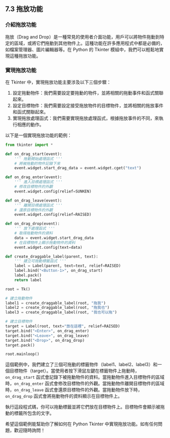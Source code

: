 ## 7.3 拖放功能

### 介紹拖放功能

拖放（Drag and Drop）是一種常見的使用者介面功能，用戶可以將物件拖動到特定的區域，或將它們拖動到其他物件上。這種功能在許多應用程式中都是必備的，如檔案管理器、圖片編輯器等。在 Python 的 Tkinter 模組中，我們可以輕鬆地實現這種拖放功能。

### 實現拖放功能

在 Tkinter 中，實現拖放功能主要涉及以下三個步驟：

1. 設定拖動物件：我們需要設定要拖動的物件，並將相關的拖動事件和函式關聯起來。
2. 設定目標物件：我們需要設定接受拖放物件的目標物件，並將相關的拖放事件和函式關聯起來。
3. 實現拖放處理函式：我們需要實現拖放處理函式，根據拖放事件的不同，來執行相應的動作。

以下是一個實現拖放功能的範例：

```python
from tkinter import *

def on_drag_start(event):
    ''' 拖動開始處理函式 '''
    # 將被拖動的物件記錄下來
    event.widget.start_drag_data = event.widget.cget("text")

def on_drag_enter(event):
    ''' 進入目標處理函式 '''
    # 修改目標物件的外觀
    event.widget.config(relief=SUNKEN)

def on_drag_leave(event):
    ''' 離開目標處理函式 '''
    # 還原目標物件的外觀
    event.widget.config(relief=RAISED)

def on_drag_drop(event):
    ''' 放下處理函式 '''
    # 取得拖動物件的資料
    data = event.widget.start_drag_data
    # 在目標物件上顯示拖動物件的資料
    event.widget.config(text=data)

def create_draggable_label(parent, text):
    ''' 建立可拖動標籤函式 '''
    label = Label(parent, text=text, relief=RAISED)
    label.bind("<Button-1>", on_drag_start)
    label.pack()
    return label

root = Tk()

# 建立拖動物件
label1 = create_draggable_label(root, "拖我")
label2 = create_draggable_label(root, "拖我也")
label3 = create_draggable_label(root, "我也可以拖")

# 建立目標物件
target = Label(root, text="放在這裡", relief=RAISED)
target.bind("<Enter>", on_drag_enter)
target.bind("<Leave>", on_drag_leave)
target.bind("<Drop>", on_drag_drop)
target.pack()

root.mainloop()
```

這個範例中，我們建立了三個可拖動的標籤物件（label1、label2、label3）和一個目標物件（target）。當使用者按下滑鼠左鍵在標籤物件上拖動時，`on_drag_start` 函式會記錄下被拖動物件的資料。當拖動物件進入目標物件的區域時，`on_drag_enter` 函式會修改目標物件的外觀。當拖動物件離開目標物件的區域時，`on_drag_leave` 函式會還原目標物件的外觀。當拖動物件放下時，`on_drag_drop` 函式會將拖動物件的資料顯示在目標物件上。

執行這段程式碼，你可以拖動標籤並將它們放在目標物件上。目標物件會顯示被拖動的標籤所包含的文字。

希望這個範例能幫助你了解如何在 Python Tkinter 中實現拖放功能。如有任何問題，歡迎隨時詢問！